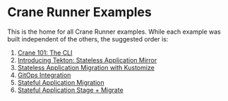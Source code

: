 Crane Runner Examples
=====================

This is the home for all Crane Runner examples. While each example was built
independent of the others, the suggested order is:

1. [Crane 101: The CLI](https://crane-docs.konveyor.io/content/examples/stateless-app-mirror/)
1. [Introducing Tekton: Stateless Application Mirror](./stateless-app-mirror/README.md)
1. [Stateless Application Migration with Kustomize](./stateless-app-migration-with-kustomize/README.md)
1. [GitOps Integration](./gitops-integration/README.md)
1. [Stateful Application Migration](./stateful-app-migration/README.md)
1. [Stateful Application Stage + Migrate](./stateful-app-stage-and-migrate/README.md)
